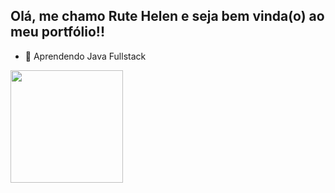 ## Olá, me chamo Rute Helen e seja bem vinda(o) ao meu portfólio!!

- 🌱 Aprendendo Java Fullstack

<div>
  
<img height="180em" src="https://github-readme-stats.vercel.app/api?username=rHelen&show_icons=true&theme=omni">
